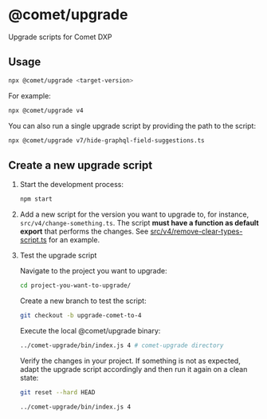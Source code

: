 # @comet/upgrade

Upgrade scripts for Comet DXP

## Usage

```sh
npx @comet/upgrade <target-version>
```

For example:

```sh
npx @comet/upgrade v4
```

You can also run a single upgrade script by providing the path to the script:

```sh
npx @comet/upgrade v7/hide-graphql-field-suggestions.ts
```

## Create a new upgrade script

1. Start the development process:

    ```sh
    npm start
    ```

2. Add a new script for the version you want to upgrade to, for instance, `src/v4/change-something.ts`.
   The script **must have a function as default export** that performs the changes. See [src/v4/remove-clear-types-script.ts](src/v4/remove-clear-types-script.ts) for an example.

3. Test the upgrade script

    Navigate to the project you want to upgrade:

    ```sh
    cd project-you-want-to-upgrade/
    ```

    Create a new branch to test the script:

    ```sh
    git checkout -b upgrade-comet-to-4
    ```

    Execute the local @comet/upgrade binary:

    ```sh
    ../comet-upgrade/bin/index.js 4 # comet-upgrade directory

    ```

    Verify the changes in your project. If something is not as expected, adapt the upgrade script accordingly and then run it again on a clean state:

    ```sh
    git reset --hard HEAD

    ../comet-upgrade/bin/index.js 4
    ```
